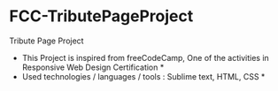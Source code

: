# FCC-TributePageProject
Tribute Page Project
* This Project is inspired from freeCodeCamp, One of the activities in Responsive Web Design Certification *
* Used technologies / languages / tools : Sublime text, HTML, CSS *
